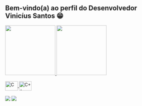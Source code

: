 ## Bem-vindo(a) ao perfil do Desenvolvedor Vinicíus Santos 😁

 <div>
   <a href="https://github.com/Vini72SH">
   <img height="160em" src="https://github-readme-stats.vercel.app/api?username=Vini72SH&show_icons=true&theme=transparent&include_all_commits=true&count_private=true"/>
   <img height="160em" src="https://github-readme-stats.vercel.app/api/top-langs/?username=Vini72SH&layout=compact&langs_count=6&theme=transparent"/>
</div>
    
<div style="display: inline_block"><br>
  <img align="center" alt="C" height="30" width="40" src="https://cdn.jsdelivr.net/gh/devicons/devicon/icons/c/c-original.svg">
  <img align="center" alt="C++" height="30" width="40" src="https://cdn.jsdelivr.net/gh/devicons/devicon/icons/cplusplus/cplusplus-original.svg">
</div>
 
 <br>

<div> 
  <a href="https://www.instagram.com/vinikkx20/" target="_blank"><img src="https://img.shields.io/badge/-Instagram-%23E4405F?style=for-the-badge&logo=instagram&logoColor=white" target="_blank"></a>
  <a href ="mailto:viniciusjere@outlook.com"><img src="https://img.shields.io/badge/Microsoft_Outlook-0078D4?style=for-the-badge&logo=microsoft-outlook&logoColor=white" target="_blank"></a>
</div>
